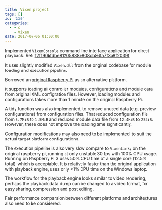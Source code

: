 ```yaml
---
title: Vixen project
tags: []
id: '239'
categories:
  - - c
    - Vixen
date: 2017-06-06 01:00:00
---
```


Implemented `VixenConsole` command line interface application for direct playback. Ref: [12f190bfdbe81205838e808cb86fa7f3a8f2039f](https://github.com/zhiyb/vixen/commit/12f190bfdbe81205838e808cb86fa7f3a8f2039f)

It uses slightly modified `Vixen.dll` from the original codebase for module loading and execution pipeline.
<!-- more -->
Borrowed an [original Raspberry Pi](https://www.raspberrypi.org/products/model-b-plus/) as an alternative platform.

It supports loading all controller modules, configurations and module data from original XML configration files. However, loading modules and configurations takes more than 1 minute on the original Raspberry Pi.

A tidy function was also implemented, to remove unused data (e.g. preview configurations) from configuration files. That reduced configuration file from `5.7MiB` to `1.5MiB` and reduced module data file from `12.4MiB` to `25KiB`. However, these does not improve the loading time significantly.

Configuration modifications may also need to be implemented, to suit the actual target platform configurations.

The execution pipeline is also very slow compare to `VixenLinky` on the original raspberry pi, running at only unstable 30 fps with 100% CPU usage. Running on Raspberry Pi 3 uses 50% CPU time of a single core (12.5% total), which is acceptable. It is relatively faster than the original application with playback engine, uses only <1% CPU time on the Windows laptop.

The workflow for the playback engine looks similar to video rendering, perhaps the playback data dump can be changed to a video format, for easy sharing, compression and post editing.

Fair performance comparsion between different platforms and architectures also need to be considered.